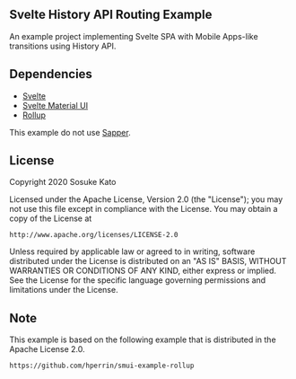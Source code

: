 ## Svelte History API Routing Example
An example project implementing Svelte SPA with Mobile Apps-like transitions using History API.

## Dependencies

- [Svelte](https://svelte.dev/)
- [Svelte Material UI](https://github.com/hperrin/svelte-material-ui)
- [Rollup](https://github.com/rollup/rollup)

This example do not use [Sapper](https://sapper.svelte.dev/).

## License

Copyright 2020 Sosuke Kato

Licensed under the Apache License, Version 2.0 (the "License");
you may not use this file except in compliance with the License.
You may obtain a copy of the License at

    http://www.apache.org/licenses/LICENSE-2.0

Unless required by applicable law or agreed to in writing, software
distributed under the License is distributed on an "AS IS" BASIS,
WITHOUT WARRANTIES OR CONDITIONS OF ANY KIND, either express or implied.
See the License for the specific language governing permissions and
limitations under the License.

## Note

This example is based on the following example that is distributed in the Apache License 2.0.

    https://github.com/hperrin/smui-example-rollup
